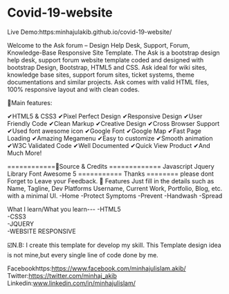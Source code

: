 # Covid-19-website
Live Demo:https:minhajulakib.github.io/covid-19-website/

Welcome to the Ask forum – Design Help Desk, Support, Forum, Knowledge-Base Responsive Site Template. 
The Ask is a bootstrap design help desk, support forum website template coded and designed with bootstrap Design, Bootstrap, HTML5 and CSS. 
Ask ideal for wiki sites, knowledge base sites, support forum sites, ticket systems, theme documentations and similar projects.
Ask comes with valid HTML files, 100% responsive layout and with clean codes.

📌Main features:

✔HTML5 & CSS3 ✔Pixel Perfect Design ✔Responsive Design ✔User Friendly Code ✔Clean Markup ✔Creative Design ✔Cross Browser Support  ✔Used font awesome icon ✔Google Font
✔Google Map ✔Fast Page Loading ✔Amazing Megamenu ✔Easy to customize ✔Smooth animation ✔W3C Validated Code ✔Well Documented ✔Quick View Product ✔And Much More!

============📌Source & Credits =============  Javascript Jquery Library Font Awesome 5 =========== Thanks ======== 
please dont Forget to Leave your Feedback.
🧐 Features
Just fill in the details such as Name, Tagline, Dev Platforms Username, Current Work, Portfolio, Blog, etc. with a minimal UI.
-Home
-Protect
Symptoms
-Prevent
-Handwash
-Spread

What I learn/What you learn---
-HTML5<br>
-CSS3<br>
-JQUERY<br>
-WEBSITE RESPONSIVE


☑️N.B: I create this template for develop my skill. This Template design idea is not mine,but every single line of code done by me.

Facebookhttps:https://www.facebook.com/minhajulislam.akib/
Twitter:https://twitter.com/minhaj_akib
Linkedin:www.linkedin.com/in/minhajulislam/ 

